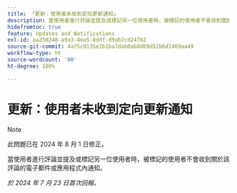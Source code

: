 ```yaml
---
title: 「更新：使用者未收到定向更新通知」
description: 當使用者進行評論並提及或標記另一位使用者時，被標記的使用者不會收到關於該評論的電子郵件或應用程式內通知。
hidefromtoc: true
feature: Updates and Notifications
exl-id: aa250248-a9a3-4ea5-8ddf-d9ab2cd24762
source-git-commit: 4a75c9135e2b1ba7dab0ab8d69d52b6d1469aa49
workflow-type: ht
source-wordcount: '80'
ht-degree: 100%

---
```


# 更新：使用者未收到定向更新通知

>[!NOTE]
>
>此問題已在 2024 年 8 月 1 日修正。

當使用者進行評論並提及或標記另一位使用者時，被標記的使用者不會收到關於該評論的電子郵件或應用程式內通知。

_於 2024 年 7 月 23 日首次回報。_

